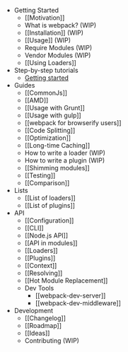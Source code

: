* Getting Started
  * [[Motivation]]
  * What is webpack? (WIP)
  * [[Installation]] (WIP)
  * [[Usage]] (WIP)
  * Require Modules (WIP)
  * Vendor Modules (WIP)
  * [[Using Loaders]]
* Step-by-step tutorials
  * [Getting started](http://webpack.github.io/docs/tutorials/getting-started/)
* Guides
  * [[CommonJs]]
  * [[AMD]]
  * [[Usage with Grunt]]
  * [[Usage with gulp]]
  * [[webpack for browserify users]]
  * [[Code Splitting]]
  * [[Optimization]]
  * [[Long-time Caching]]
  * How to write a loader (WIP)
  * How to write a plugin (WIP)
  * [[Shimming modules]]
  * [[Testing]]
  * [[Comparison]]
* Lists
  * [[List of loaders]]
  * [[List of plugins]]
* API
  * [[Configuration]]
  * [[CLI]]
  * [[Node.js API]]
  * [[API in modules]]
  * [[Loaders]]
  * [[Plugins]]
  * [[Context]]
  * [[Resolving]]
  * [[Hot Module Replacement]]
  * Dev Tools
    * [[webpack-dev-server]]
    * [[webpack-dev-middleware]]
* Development
  * [[Changelog]]
  * [[Roadmap]]
  * [[Ideas]]
  * Contributing (WIP)